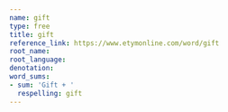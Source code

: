```yaml
---
name: gift
type: free
title: gift
reference_link: https://www.etymonline.com/word/gift
root_name: 
root_language: 
denotation: 
word_sums:
- sum: 'Gift + '
  respelling: gift
---
```

